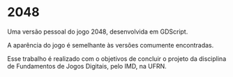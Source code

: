 # 2048
Uma versão pessoal do jogo 2048, desenvolvida em GDScript.

A aparência do jogo é semelhante às versões comumente encontradas.

Esse trabalho é realizado com o objetivos de concluir o projeto da disciplina de Fundamentos de Jogos Digitais, pelo IMD, na UFRN.
